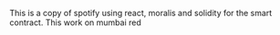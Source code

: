 This is a copy of spotify using react, moralis and solidity for the smart contract. This work on mumbai red

